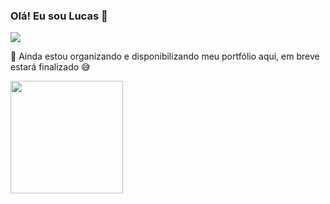 ### Olá! Eu sou Lucas 👋
<a href="https://linkedin.com/in/luucasaol/" target="_blank">
  <img src="https://img.shields.io/badge/LinkedIn-0A66C2?style=for-the-badge&logo=linkedin" />
</a>


💬 Ainda estou organizando e disponibilizando meu portfólio aqui, em breve estará finalizado 😅

<div>
  <a href="https://github.com/lucasaol">
  <img loading="lazy" height="180em" src="https://github-readme-stats.vercel.app/api/top-langs/?username=lucasaol&layout=compact&langs_count=10&theme=dracula"/>
</div>

<!--
**lucasaol/lucasaol** is a ✨ _special_ ✨ repository because its `README.md` (this file) appears on your GitHub profile.

Here are some ideas to get you started:

- 🔭 I’m currently working on ...
- 🌱 I’m currently learning ...
- 👯 I’m looking to collaborate on ...
- 🤔 I’m looking for help with ...
- 💬 Ask me about ...
- 📫 How to reach me: ...
- 😄 Pronouns: ...
- ⚡ Fun fact: ...
-->
